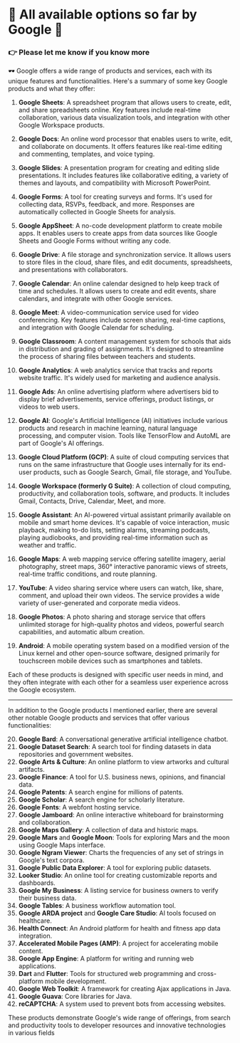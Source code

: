 # 🌟 All available options so far by Google 🌟
### 👉 Please let me know if you know more

🕶️ Google offers a wide range of products and services, each with its unique features and functionalities. Here's a summary of some key Google products and what they offer:

1. **Google Sheets**: A spreadsheet program that allows users to create, edit, and share spreadsheets online. Key features include real-time collaboration, various data visualization tools, and integration with other Google Workspace products.

2. **Google Docs**: An online word processor that enables users to write, edit, and collaborate on documents. It offers features like real-time editing and commenting, templates, and voice typing.

3. **Google Slides**: A presentation program for creating and editing slide presentations. It includes features like collaborative editing, a variety of themes and layouts, and compatibility with Microsoft PowerPoint.

4. **Google Forms**: A tool for creating surveys and forms. It's used for collecting data, RSVPs, feedback, and more. Responses are automatically collected in Google Sheets for analysis.

5. **Google AppSheet**: A no-code development platform to create mobile apps. It enables users to create apps from data sources like Google Sheets and Google Forms without writing any code.

6. **Google Drive**: A file storage and synchronization service. It allows users to store files in the cloud, share files, and edit documents, spreadsheets, and presentations with collaborators.

7. **Google Calendar**: An online calendar designed to help keep track of time and schedules. It allows users to create and edit events, share calendars, and integrate with other Google services.

8. **Google Meet**: A video-communication service used for video conferencing. Key features include screen sharing, real-time captions, and integration with Google Calendar for scheduling.

9. **Google Classroom**: A content management system for schools that aids in distribution and grading of assignments. It's designed to streamline the process of sharing files between teachers and students.

10. **Google Analytics**: A web analytics service that tracks and reports website traffic. It's widely used for marketing and audience analysis.

11. **Google Ads**: An online advertising platform where advertisers bid to display brief advertisements, service offerings, product listings, or videos to web users.

12. **Google AI**: Google's Artificial Intelligence (AI) initiatives include various products and research in machine learning, natural language processing, and computer vision. Tools like TensorFlow and AutoML are part of Google's AI offerings.

13. **Google Cloud Platform (GCP)**: A suite of cloud computing services that runs on the same infrastructure that Google uses internally for its end-user products, such as Google Search, Gmail, file storage, and YouTube.

14. **Google Workspace (formerly G Suite)**: A collection of cloud computing, productivity, and collaboration tools, software, and products. It includes Gmail, Contacts, Drive, Calendar, Meet, and more.

15. **Google Assistant**: An AI-powered virtual assistant primarily available on mobile and smart home devices. It's capable of voice interaction, music playback, making to-do lists, setting alarms, streaming podcasts, playing audiobooks, and providing real-time information such as weather and traffic.

16. **Google Maps**: A web mapping service offering satellite imagery, aerial photography, street maps, 360° interactive panoramic views of streets, real-time traffic conditions, and route planning.

17. **YouTube**: A video sharing service where users can watch, like, share, comment, and upload their own videos. The service provides a wide variety of user-generated and corporate media videos.

18. **Google Photos**: A photo sharing and storage service that offers unlimited storage for high-quality photos and videos, powerful search capabilities, and automatic album creation.

19. **Android**: A mobile operating system based on a modified version of the Linux kernel and other open-source software, designed primarily for touchscreen mobile devices such as smartphones and tablets.

Each of these products is designed with specific user needs in mind, and they often integrate with each other for a seamless user experience across the Google ecosystem.

---
In addition to the Google products I mentioned earlier, there are several other notable Google products and services that offer various functionalities:

20. **Google Bard**: A conversational generative artificial intelligence chatbot.
21. **Google Dataset Search**: A search tool for finding datasets in data repositories and government websites.
22. **Google Arts & Culture**: An online platform to view artworks and cultural artifacts.
23. **Google Finance**: A tool for U.S. business news, opinions, and financial data.
24. **Google Patents**: A search engine for millions of patents.
25. **Google Scholar**: A search engine for scholarly literature.
26. **Google Fonts**: A webfont hosting service.
27. **Google Jamboard**: An online interactive whiteboard for brainstorming and collaboration.
28. **Google Maps Gallery**: A collection of data and historic maps.
29. **Google Mars** and **Google Moon**: Tools for exploring Mars and the moon using Google Maps interface.
30. **Google Ngram Viewer**: Charts the frequencies of any set of strings in Google's text corpora.
31. **Google Public Data Explorer**: A tool for exploring public datasets.
32. **Looker Studio**: An online tool for creating customizable reports and dashboards.
33. **Google My Business**: A listing service for business owners to verify their business data.
34. **Google Tables**: A business workflow automation tool.
35. **Google ARDA project** and **Google Care Studio**: AI tools focused on healthcare.
36. **Health Connect**: An Android platform for health and fitness app data integration.
37. **Accelerated Mobile Pages (AMP)**: A project for accelerating mobile content.
38. **Google App Engine**: A platform for writing and running web applications.
39. **Dart** and **Flutter**: Tools for structured web programming and cross-platform mobile development.
40. **Google Web Toolkit**: A framework for creating Ajax applications in Java.
41. **Google Guava**: Core libraries for Java.
42. **reCAPTCHA**: A system used to prevent bots from accessing websites.

These products demonstrate Google's wide range of offerings, from search and productivity tools to developer resources and innovative technologies in various fields